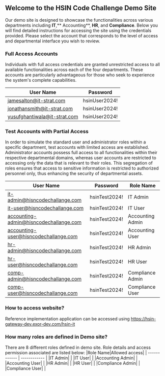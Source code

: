 ## Welcome to the HSIN Code Challenge Demo Site
Our demo site is designed to showcase the functionalities across various departments including **IT**,** Accounting**, **HR**, and **Compliance**. Below you will find detailed instructions for accessing the site using the credentials provided. Please select the account that corresponds to the level of access and departmental interface you wish to review.

### Full Access Accounts
Individuals with full access credentials are granted unrestricted access to all available functionalities across each of the four departments. These accounts are particularly advantageous for those who seek to experience the system's complete capabilities.

|User Name|Password|
| ------------ | ------------ |
|jamesalton@it-strat.com|hsinUser2024!|
|jonathansmith@it-strat.com|hsinUser2024!|
|yusufghantiwala@it-strat.com|hsinUser2024!|

### Test Accounts with Partial Access
In order to simulate the standard user and administrator roles within a specific department, test accounts with limited access are established. Administrator accounts possess full access to all functionalities within their respective departmental domains, whereas user accounts are restricted to accessing only the data that is relevant to their roles. This segregation of roles ensures that access to sensitive information is restricted to authorized personnel only, thus enhancing the security of departmental assets.

|User Name|Password|Role Name|
| ------------ | ------------ | ------------ |
|it-admin@hisncodechallange.com|hsinTest2024!|IT Admin|
|it-user@hisncodechallange.com|hsinTest2024!|IT User|
|accounting-admin@hisncodechallange.com|hsinTest2024!|Accounting Admin|
|accounting-user@hisncodechallange.com|hsinTest2024!|Accounting User|
|hr-admin@hisncodechallange.com|hsinTest2024!|HR Admin|
|hr-user@hisncodechallange.com|hsinTest2024!|HR User|
|comp-admin@hisncodechallange.com|hsinTest2024!|Compliance Admin|
|comp-user@hisncodechallange.com|hsinTest2024!|Compliance User|

### How to access website? 
Reference implementation application can be accessed using https://hsin-gateway-dev.exor-dev.com/hsin-it

### How many roles are defined in Demo site?
There are 8 different roles defined in demo site. Role details and access permission associated are listed below:
|Role Name|Allowed access|
| ------------ | ------------ |
|IT Admin|   |
|IT User|   |
|Accounting Admin|   |
|Accounting User|   |
|HR Admin|   |
|HR User|   |
|Compliance Admin|   |
|Compliance User|   |






 







